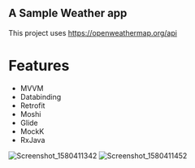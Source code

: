  ## A Sample Weather app

 This project uses https://openweathermap.org/api

# Features
- MVVM
- Databinding
- Retrofit
- Moshi
- Glide
- MockK
- RxJava

![Screenshot_1580411342](https://user-images.githubusercontent.com/16841620/73482074-0ef94400-436b-11ea-9560-43b87300f411.png)
![Screenshot_1580411452](https://user-images.githubusercontent.com/16841620/73482085-11f43480-436b-11ea-99e1-2922b65f315b.png)

